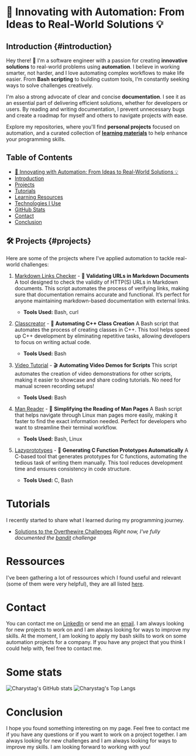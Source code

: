 <!-- The goal is to write a README file for my repository Charystag/Charystag on github-->

# 🚀 Innovating with Automation: From Ideas to Real-World Solutions 💡

## Introduction {#introduction}

Hey there! 👋 I'm a software engineer with a passion for creating **innovative solutions** to real-world problems using **automation**. 
I believe in working smarter, not harder, and I love automating complex workflows to make life easier. 
From **Bash scripting** to building custom tools, I’m constantly seeking ways to solve challenges creatively.

I'm also a strong advocate of clear and concise **documentation**. 
I see it as an essential part of delivering efficient solutions, whether for developers or users. 
By reading and writing documentation, I prevent unnecessary bugs and create a roadmap for myself and others to navigate projects with ease.

Explore my repositories, where you'll find **personal projects** focused on automation, 
and a curated collection of [**learning materials**](https://github.com/Charystag/Learning-Material) to help enhance your programming skills.

## Table of Contents
- [🚀 Innovating with Automation: From Ideas to Real-World Solutions 💡](#)
- [Introduction](#introduction)
- [Projects](#projects)
- [Tutorials](#tutorials)
- [Learning Resources](#learning-resources)
- [Technologies I Use](#technologies-i-use)
- [GitHub Stats](#github-stats)
- [Contact](#contact)
- [Conclusion](#conclusion)

## 🛠️ Projects {#projects}

Here are some of the projects where I’ve applied automation to tackle real-world challenges:

1. [Markdown Links Checker](https://github.com/Charystag/markdown_links_checker) - 🔗 **Validating URLs in Markdown Documents**
   A tool designed to check the validity of HTTP(S) URLs in Markdown documents. This script automates the process of verifying links, making sure that documentation remains accurate and functional. It’s perfect for anyone maintaining markdown-based documentation with external links.
   - **Tools Used:** Bash, curl

2. [Classcreator](https://github.com/Charystag/classcreator) - 🚀 **Automating C++ Class Creation**
   A Bash script that automates the process of creating classes in C++. This tool helps speed up C++ development by eliminating repetitive tasks, allowing developers to focus on writing actual code.
   - **Tools Used:** Bash

3. [Video Tutorial](https://github.com/Charystag/video_tutorial) - 🎬 **Automating Video Demos for Scripts**
   This script automates the creation of video demonstrations for other scripts, making it easier to showcase and share coding tutorials. No need for manual screen recording setups!
   - **Tools Used:** Bash

4. [Man Reader](https://github.com/Charystag/man_reader) - 📖 **Simplifying the Reading of Man Pages**
   A Bash script that helps navigate through Linux man pages more easily, making it faster to find the exact information needed. Perfect for developers who want to streamline their terminal workflow.
   - **Tools Used:** Bash, Linux

5. [Lazyprototypes](https://github.com/Charystag/lazyprototypes) - 📝 **Generating C Function Prototypes Automatically**
   A C-based tool that generates prototypes for C functions, automating the tedious task of writing them manually. This tool reduces development time and ensures consistency in code structure.
   - **Tools Used:** C, Bash


# Tutorials

I recently started to share what I learned during my programming journey. 

- [Solutions to the Overthewire Challenges](https://github.com/Charystag/Overthewire-solutions) *Right now, I've fully documented the 
[bandit](https://github.com/Charystag/Overthewire-solutions/tree/master/bandit) challenge*

# Ressources

I've been gathering a lot of ressources which I found useful and relevant (some of them were very helpful), they are all listed [here](https://github.com/Charystag/Learning-Material).

# Contact

You can contact me on [LinkedIn](https://www.linkedin.com/in/noahsaintonge) or send me an [email](mailto:Charystag@proton.me). I am always looking for new projects to work on and I am always looking for ways to improve my skills.
At the moment, I am looking to apply my bash skills to work on some automation projects for a company. If you have any project that you think I could help with, feel free to contact me.

# Some stats

![Charystag's GitHub stats](https://github-readme-stats.vercel.app/api?username=Charystag&show_icons=true&theme=radical)
![Charystag's Top Langs](https://github-readme-stats.vercel.app/api/top-langs/?username=Charystag&layout=compact&theme=radical)

# Conclusion

I hope you found something interesting on my page. Feel free to contact me if you have any questions or if you want to work on a project together. I am always looking for new challenges and I am always looking for ways to improve my skills. I am looking forward to working with you!
